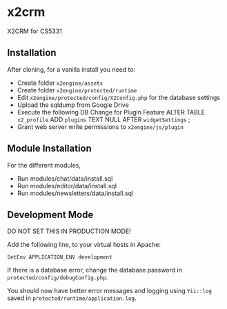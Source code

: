 x2crm
=====

X2CRM for CS5331

Installation
------------

After cloning, for a vanilla install you need to:

* Create folder `x2engine/assets`
* Create folder `x2engine/protected/runtime`
* Edit `x2engine/protected/config/X2Config.php` for the database settings
* Upload the sqldump from Google Drive
* Execute the following DB Change for Plugin Feature
ALTER TABLE  `x2_profile` ADD  `plugins` TEXT NULL AFTER  `widgetSettings` ;
* Grant web server write permissions to `x2engine/js/plugin`

Module Installation
-------------------

For the different modules,

* Run modules/chat/data/install.sql
* Run modules/editor/data/install.sql
* Run modules/newsletters/data/install.sql

Development Mode
----------------

DO NOT SET THIS IN PRODUCTION MODE!

Add the following line, to your virtual hosts in Apache:

`SetEnv APPLICATION_ENV development`

If there is a database error, change the database password in
`protected/config/debugConfig.php`.

You should now have better error messages and logging using `Yii::log` saved in
`protected/runtime/application.log`.